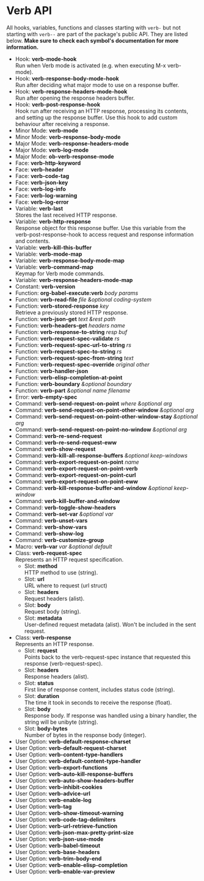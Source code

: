 # Verb API

All hooks, variables, functions and classes starting with `verb-` but not starting with `verb--` are part of the package's public API. They are listed below. **Make sure to check each symbol's documentation for more information.**

- Hook: **verb-mode-hook** \
  Run when Verb mode is activated (e.g. when executing M-x verb-mode).
- Hook: **verb-response-body-mode-hook** \
  Run after deciding what major mode to use on a response buffer.
- Hook: **verb-response-headers-mode-hook** \
  Run after opening the response headers buffer.
- Hook: **verb-post-response-hook** \
  Hook run after receiving an HTTP response, processing its contents, and setting up the response buffer. Use this hook to add custom behaviour after receiving a response.
- Minor Mode: **verb-mode**
- Minor Mode: **verb-response-body-mode**
- Major Mode: **verb-response-headers-mode**
- Major Mode: **verb-log-mode**
- Major Mode: **ob-verb-response-mode**
- Face: **verb-http-keyword**
- Face: **verb-header**
- Face: **verb-code-tag**
- Face: **verb-json-key**
- Face: **verb-log-info**
- Face: **verb-log-warning**
- Face: **verb-log-error**
- Variable: **verb-last** \
  Stores the last received HTTP response.
- Variable: **verb-http-response** \
  Response object for this response buffer. Use this variable from the verb-post-response-hook to access request and response information and contents.
- Variable: **verb-kill-this-buffer**
- Variable: **verb-mode-map**
- Variable: **verb-response-body-mode-map**
- Variable: **verb-command-map** \
  Keymap for Verb mode commands.
- Variable: **verb-response-headers-mode-map**
- Constant: **verb-version**
- Function: **org-babel-execute:verb** *body params*
- Function: **verb-read-file** *file &optional coding-system*
- Function: **verb-stored-response** *key* \
  Retrieve a previously stored HTTP response.
- Function: **verb-json-get** *text &rest path*
- Function: **verb-headers-get** *headers name*
- Function: **verb-response-to-string** *resp buf*
- Function: **verb-request-spec-validate** *rs*
- Function: **verb-request-spec-url-to-string** *rs*
- Function: **verb-request-spec-to-string** *rs*
- Function: **verb-request-spec-from-string** *text*
- Function: **verb-request-spec-override** *original other*
- Function: **verb-handler-json**
- Function: **verb-elisp-completion-at-point**
- Function: **verb-boundary** *&optional boundary*
- Function: **verb-part** *&optional name filename*
- Error: **verb-empty-spec**
- Command: **verb-send-request-on-point** *where &optional arg*
- Command: **verb-send-request-on-point-other-window** *&optional arg*
- Command: **verb-send-request-on-point-other-window-stay** *&optional arg*
- Command: **verb-send-request-on-point-no-window** *&optional arg*
- Command: **verb-re-send-request**
- Command: **verb-re-send-request-eww**
- Command: **verb-show-request**
- Command: **verb-kill-all-response-buffers** *&optional keep-windows*
- Command: **verb-export-request-on-point** *name*
- Command: **verb-export-request-on-point-verb**
- Command: **verb-export-request-on-point-curl**
- Command: **verb-export-request-on-point-eww**
- Command: **verb-kill-response-buffer-and-window** *&optional keep-window*
- Command: **verb-kill-buffer-and-window**
- Command: **verb-toggle-show-headers**
- Command: **verb-set-var** *&optional var*
- Command: **verb-unset-vars**
- Command: **verb-show-vars**
- Command: **verb-show-log**
- Command: **verb-customize-group**
- Macro: **verb-var** *var &optional default*
- Class: **verb-request-spec** \
  Represents an HTTP request specification.
  - Slot: **method** \
    HTTP method to use (string).
  - Slot: **url** \
    URL where to request (url struct)
  - Slot: **headers** \
    Request headers (alist).
  - Slot: **body** \
    Request body (string).
  - Slot: **metadata** \
    User-defined request metadata (alist). Won't be included in the sent request.
- Class: **verb-response** \
  Represents an HTTP response.
  - Slot: **request** \
    Points back to the verb-request-spec instance that requested this response (verb-request-spec).
  - Slot: **headers** \
    Response headers (alist).
  - Slot: **status** \
    First line of response content, includes status code (string).
  - Slot: **duration** \
    The time it took in seconds to receive the response (float).
  - Slot: **body** \
    Response body. If response was handled using a binary handler, the string will be unibyte (string).
  - Slot: **body-bytes** \
    Number of bytes in the response body (integer).
- User Option: **verb-default-response-charset**
- User Option: **verb-default-request-charset**
- User Option: **verb-content-type-handlers**
- User Option: **verb-default-content-type-handler**
- User Option: **verb-export-functions**
- User Option: **verb-auto-kill-response-buffers**
- User Option: **verb-auto-show-headers-buffer**
- User Option: **verb-inhibit-cookies**
- User Option: **verb-advice-url**
- User Option: **verb-enable-log**
- User Option: **verb-tag**
- User Option: **verb-show-timeout-warning**
- User Option: **verb-code-tag-delimiters**
- User Option: **verb-url-retrieve-function**
- User Option: **verb-json-max-pretty-print-size**
- User Option: **verb-json-use-mode**
- User Option: **verb-babel-timeout**
- User Option: **verb-base-headers**
- User Option: **verb-trim-body-end**
- User Option: **verb-enable-elisp-completion**
- User Option: **verb-enable-var-preview**
